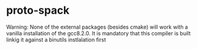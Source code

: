 # proto-spack
Warning: None of the external packages (besides cmake) will work with a vanilla installation of the gcc8.2.0. It is mandatory that this compiler is built linkig it against a binutils instlalation first
